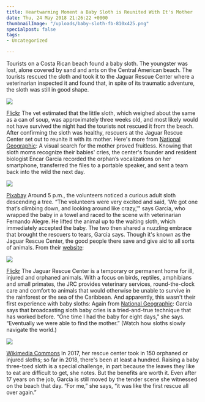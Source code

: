 ```yaml
---
title: Heartwarming Moment a Baby Sloth is Reunited With It's Mother
date: Thu, 24 May 2018 21:26:22 +0000
thumbnailImage: "/uploads/baby-sloth-fb-810x425.png"
specialpost: false
tags:
- Uncategorized

---
```

Tourists on a Costa Rican beach found a baby sloth. The youngster was lost, alone covered by sand and ants on the Central American beach. The tourists rescued the sloth and took it to the Jaguar Rescue Center where a veterinarian inspected it and found that, in spite of its traumatic adventure, the sloth was still in good shape. 

![](http://newsattorneys.staging.wpengine.com/wp-content/uploads/2018/05/baby-sloth2-1024x614.jpg) 

[Flickr](https://www.flickr.com/photos/micromacromicro/4112776514) The vet estimated that the little sloth, which weighed about the same as a can of soup, was approximately three weeks old, and most likely would not have survived the night had the tourists not rescued it from the beach. After confirming the sloth was healthy, rescuers at the Jaguar Rescue Center set out to reunite it with its mother. Here's more from [National Geographic](https://news.nationalgeographic.com/2018/05/animals-sloths-rescues-moms-babies/?beta=true): A visual search for the mother proved fruitless. Knowing that sloth moms recognize their babies' cries, the center's founder and resident biologist Encar Garcia recorded the orphan’s vocalizations on her smartphone, transferred the files to a portable speaker, and sent a team back into the wild the next day. 

![](http://newsattorneys.staging.wpengine.com/wp-content/uploads/2018/05/sloth-in-tree-1024x682.jpg) 

[Pixabay](https://pixabay.com/en/sloth-three-finger-sloth-jungle-2759724/) Around 5 p.m., the volunteers noticed a curious adult sloth descending a tree. “The volunteers were very excited and said, ‘We got one that’s climbing down, and looking around like crazy,'" says Garcia, who wrapped the baby in a towel and raced to the scene with veterinarian Fernando Alegre. He lifted the animal up to the waiting sloth, which immediately accepted the baby. The two then shared a nuzzling embrace that brought the rescuers to tears, Garcia says. Though it's known as the Jaguar Rescue Center, the good people there save and give aid to all sorts of animals. From their [website](http://www.jaguarrescue.foundation/about/): 

![](http://newsattorneys.staging.wpengine.com/wp-content/uploads/2018/05/baby-sloth-and-mom-1024x683.jpg) 

[Flickr](https://www.flickr.com/photos/harryandrowena/12842443263/in/photolist-kyQSXz-fjyGgQ-8H269f-94iQSZ-7NZVtR-8H24iw-kP6mL8-6AMGEn-GKQCG-dpyUPV-k3Dwsj-mdbNnb-aee1rR-6ARSuh-6fLWuR-8GXWgX-mdayje-bXbDp-eeR4zC-ekaErQ-6tX86J-emcTML-6AMGCB-mdc6jY-mdaX2X-bKHeev-kySpdo-dCZ37u-6ARSmu-NyzrU-6ARSfb-mdavxn-2A41UX-md8rEp-3K5H3P-6tX1x1-6tSQTx-6tSUkr-6tWZDG-dCZ3qy-md85RF-3K4RHE-tP7ten-no53wv-mdahUr-mda5sn-oP4aF-md9wGC-A9JGSf-Ac43Jx) The Jaguar Rescue Center is a temporary or permanent home for ill, injured and orphaned animals. With a focus on birds, reptiles, amphibians and small primates, the JRC provides veterinary services, round-the-clock care and comfort to animals that would otherwise be unable to survive in the rainforest or the sea of the Caribbean. And apparently, this wasn't their first experience with baby sloths: Again from [National Geographic](https://news.nationalgeographic.com/2018/05/animals-sloths-rescues-moms-babies/?beta=true): Garcia says that broadcasting sloth baby cries is a tried-and-true technique that has worked before. “One time I had the baby for eight days,” she says. “Eventually we were able to find the mother.” (Watch how sloths slowly navigate the world.) 

![](http://newsattorneys.staging.wpengine.com/wp-content/uploads/2018/05/baby-sloth-fb-1024x538.png) 

[Wikimedia Commons](https://commons.wikimedia.org/wiki/File:140715-baby-sloth-orphanage-rescue-vin_640x360_304699971673.jpg) In 2017, her rescue center took in 150 orphaned or injured sloths; so far in 2018, there's been at least a hundred. Raising a baby three-toed sloth is a special challenge, in part because the leaves they like to eat are difficult to get, she notes. But the benefits are worth it. Even after 17 years on the job, Garcia is still moved by the tender scene she witnessed on the beach that day. “For me,” she says, “it was like the first rescue all over again.”